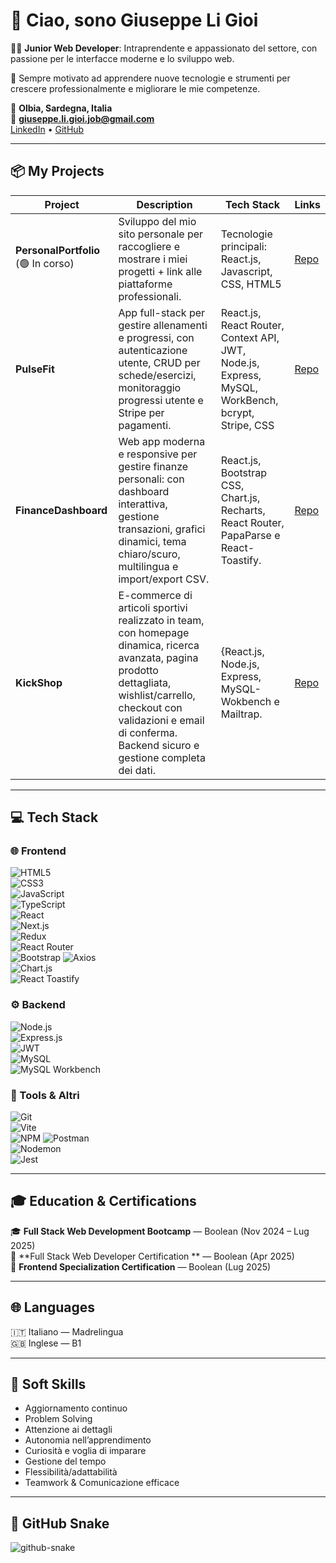 # 👋 Ciao, sono Giuseppe Li Gioi  

🧑‍💻 **Junior Web Developer**: Intraprendente e appassionato del settore, con passione per le interfacce moderne e lo sviluppo web.

💫 Sempre motivato ad apprendere nuove tecnologie e strumenti per crescere professionalmente e migliorare le mie competenze.

📍 **Olbia, Sardegna, Italia**  
📧 **giuseppe.li.gioi.job@gmail.com**  
[LinkedIn](https://www.linkedin.com/in/giuseppe-li-gioi-327b78378) • [GitHub](https://github.com/GiuseppeLiGioi)

---

## 📦 My Projects  

| Project | Description | Tech Stack | Links |
|----------|--------------|------------|--------|
| **PersonalPortfolio** (🟢 In corso) | Sviluppo del mio sito personale per raccogliere e mostrare i miei progetti + link alle piattaforme professionali.| Tecnologie principali: React.js, Javascript, CSS, HTML5 | [Repo](https://github.com/GiuseppeLiGioi/personal-portfolio) |
| **PulseFit** | App full-stack per gestire allenamenti e progressi, con autenticazione utente, CRUD per schede/esercizi, monitoraggio progressi utente e Stripe per pagamenti. | React.js, React Router, Context API, JWT, Node.js, Express, MySQL, WorkBench, bcrypt, Stripe, CSS | [Repo](https://github.com/GiuseppeLiGioi/gym-card) |
| **FinanceDashboard** | Web app moderna e responsive per gestire finanze personali: con dashboard interattiva, gestione transazioni, grafici dinamici, tema chiaro/scuro, multilingua e import/export CSV. | React.js, Bootstrap CSS, Chart.js, Recharts, React Router, PapaParse e React-Toastify. | [Repo](https://github.com/GiuseppeLiGioi/personal-finance-dashboard) |
| **KickShop** | E-commerce di articoli sportivi realizzato in team, con homepage dinamica, ricerca avanzata, pagina prodotto dettagliata, wishlist/carrello, checkout con validazioni e email di conferma. Backend sicuro e gestione completa dei dati. | {React.js, Node.js, Express, MySQL-Wokbench e Mailtrap. | [Repo](https://github.com/GiuseppeLiGioi/kick-shop) |

---

## 💻 Tech Stack  

### 🌐 Frontend  
![HTML5](https://img.shields.io/badge/-HTML5-E34F26?logo=html5&logoColor=white)  
![CSS3](https://img.shields.io/badge/-CSS3-1572B6?logo=css3&logoColor=white)  
![JavaScript](https://img.shields.io/badge/-JavaScript-F7DF1E?logo=javascript&logoColor=black)  
![TypeScript](https://img.shields.io/badge/-TypeScript-3178C6?logo=typescript&logoColor=white)  
![React](https://img.shields.io/badge/-React-61DAFB?logo=react&logoColor=black)  
![Next.js](https://img.shields.io/badge/-Next.js-000000?logo=next.js&logoColor=white)  
![Redux](https://img.shields.io/badge/-Redux-764ABC?logo=redux&logoColor=white)  
![React Router](https://img.shields.io/badge/-React%20Router-CA4245?logo=reactrouter&logoColor=white)  
![Bootstrap](https://img.shields.io/badge/-Bootstrap-7952B3?logo=bootstrap&logoColor=white)
![Axios](https://img.shields.io/badge/-Axios-5A29E4?logo=axios&logoColor=white)  
![Chart.js](https://img.shields.io/badge/-Chart.js-FF6384?logo=chart.js&logoColor=white)  
![React Toastify](https://img.shields.io/badge/-React%20Toastify-FF6F61?logo=react&logoColor=white) 

### ⚙️ Backend  
![Node.js](https://img.shields.io/badge/-Node.js-339933?logo=node.js&logoColor=white)  
![Express.js](https://img.shields.io/badge/-Express.js-000000?logo=express&logoColor=white)  
![JWT](https://img.shields.io/badge/-JWT-000000?logo=jsonwebtokens&logoColor=white)  
![MySQL](https://img.shields.io/badge/-MySQL-4479A1?logo=mysql&logoColor=white)  
![MySQL Workbench](https://img.shields.io/badge/-MySQL%20Workbench-00758F?logo=mysql&logoColor=white)  

### 🧰 Tools & Altri  
![Git](https://img.shields.io/badge/-Git-F05032?logo=git&logoColor=white)  
![Vite](https://img.shields.io/badge/-Vite-646CFF?logo=vite&logoColor=white)  
![NPM](https://img.shields.io/badge/-NPM-CB3837?logo=npm&logoColor=white)
![Postman](https://img.shields.io/badge/-Postman-FF6C37?logo=postman&logoColor=white)  
![Nodemon](https://img.shields.io/badge/-Nodemon-76D04B?logo=nodemon&logoColor=white)  
![Jest](https://img.shields.io/badge/-Jest-C21325?logo=jest&logoColor=white)
 
---

## 🎓 Education & Certifications  

🎓 **Full Stack Web Development Bootcamp** — Boolean (Nov 2024 – Lug 2025)  
📜 **Full Stack Web Developer Certification ** — Boolean (Apr 2025)  
📜 **Frontend Specialization Certification** — Boolean (Lug 2025)

---

## 🌐 Languages  

🇮🇹 Italiano — Madrelingua  
🇬🇧 Inglese — B1  

---

## 🧠 Soft Skills  

- Aggiornamento continuo
- Problem Solving  
- Attenzione ai dettagli  
- Autonomia nell’apprendimento
- Curiosità e voglia di imparare   
- Gestione del tempo
- Flessibilità/adattabilità  
- Teamwork & Comunicazione efficace  

---

## 🐍 GitHub Snake  

![github-snake](https://raw.githubusercontent.com/GiuseppeLiGioi/GiuseppeLiGioi/main/output/github-contribution-grid-snake.svg)









